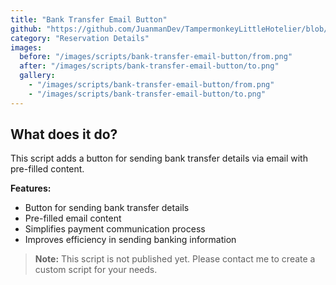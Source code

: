 ```yaml
---
title: "Bank Transfer Email Button"
github: "https://github.com/JuanmanDev/TampermonkeyLittleHotelier/blob/main/frontdesk/reservationDetails/showExtraButtonEmailBank.user.js"
category: "Reservation Details"
images:
  before: "/images/scripts/bank-transfer-email-button/from.png"
  after: "/images/scripts/bank-transfer-email-button/to.png"
  gallery:
    - "/images/scripts/bank-transfer-email-button/from.png"
    - "/images/scripts/bank-transfer-email-button/to.png"
---
```


## What does it do?

This script adds a button for sending bank transfer details via email with pre-filled content.

**Features:**
- Button for sending bank transfer details
- Pre-filled email content
- Simplifies payment communication process
- Improves efficiency in sending banking information

> **Note:** This script is not published yet. Please contact me to create a custom script for your needs.